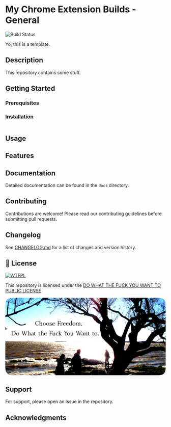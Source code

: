 # My Chrome Extension Builds - General

![Build Status](https://img.shields.io/github/license/pistolwhip-justin/pistolwhip-justin.svg)

Yo, this is a template.

## Description

This repository contains some stuff.

## Getting Started

### Prerequisites

### Installation

```bash
```

## Usage

## Features

## Documentation

Detailed documentation can be found in the `docs` directory.

## Contributing

Contributions are welcome! Please read our contributing guidelines before submitting pull requests.

## Changelog

See [CHANGELOG.md](CHANGELOG.md) for a list of changes and version history.

## 📜 License

<a href="http://www.wtfpl.net/"><img
       src="http://www.wtfpl.net/wp-content/uploads/2012/12/wtfpl-badge-1.png"
       width="88" height="31" alt="WTFPL" /></a>

This repository is licensed under the [DO WHAT THE FUCK YOU WANT TO PUBLIC LICENSE](http://www.wtfpl.net/)

  ![license image](choose-freedom.png)

## Support

For support, please open an issue in the repository.

## Acknowledgments
